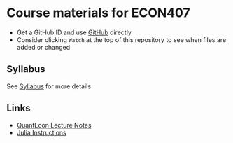 # Course materials for ECON407

- Get a GitHub ID and use [GitHub](https://github.com/ubcecon/tutorials/blob/master/github.md) directly
- Consider clicking `Watch` at the top of this repository to see when files are added or changed

## Syllabus 
See [Syllabus](syllabus.md) for more details

## Links
- [QuantEcon Lecture Notes](https://lectures.quantecon.org/jl/)
- [Julia Instructions](https://github.com/econtoolkit/julia)